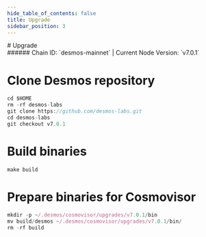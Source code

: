 ```yaml
---
hide_table_of_contents: false
title: Upgrade
sidebar_position: 3
---
```


<div class="h1-with-icon icon-desmos">
# Upgrade
</div>
###### Chain ID: `desmos-mainnet` | Current Node Version: `v7.0.1`


# Clone Desmos repository
```js
cd $HOME
rm -rf desmos-labs
git clone https://github.com/desmos-labs.git
cd desmos-labs
git checkout v7.0.1
 ```

# Build binaries
```js
make build
 ```

# Prepare binaries for Cosmovisor
```js
mkdir -p ~/.desmos/cosmovisor/upgrades/v7.0.1/bin
mv build/desmos ~/.desmos/cosmovisor/upgrades/v7.0.1/bin/
rm -rf build
```